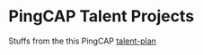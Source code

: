 # PingCAP Talent Projects

Stuffs from the this PingCAP [talent-plan](https://github.com/pingcap/talent-plan)
